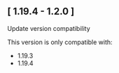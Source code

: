 ## [ 1.19.4 - 1.2.0 ]

Update version compatibility

This version is only compatible with:
 - 1.19.3
 - 1.19.4